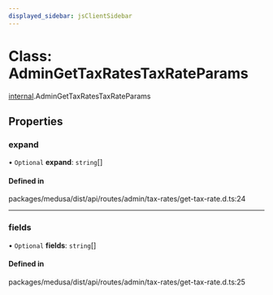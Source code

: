```yaml
---
displayed_sidebar: jsClientSidebar
---
```


# Class: AdminGetTaxRatesTaxRateParams

[internal](../modules/internal.md).AdminGetTaxRatesTaxRateParams

## Properties

### expand

• `Optional` **expand**: `string`[]

#### Defined in

packages/medusa/dist/api/routes/admin/tax-rates/get-tax-rate.d.ts:24

___

### fields

• `Optional` **fields**: `string`[]

#### Defined in

packages/medusa/dist/api/routes/admin/tax-rates/get-tax-rate.d.ts:25
